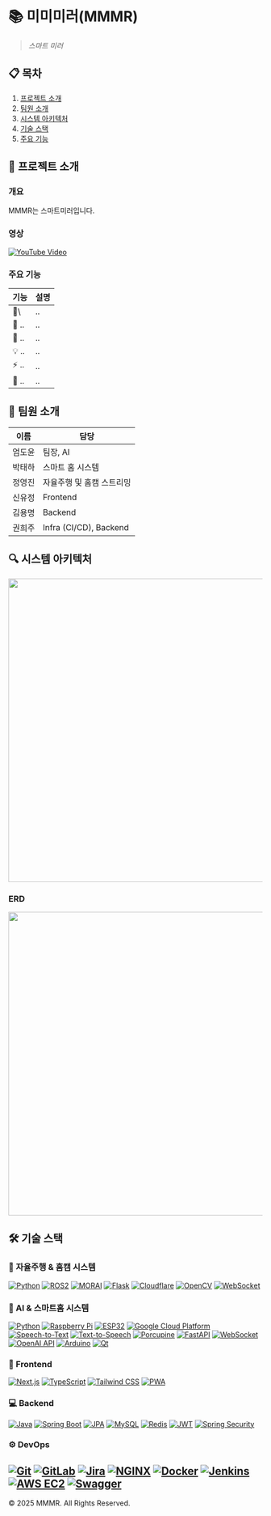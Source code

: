 # 📚 미미미러(MMMR)

> _스마트 미러_

## 📋 목차

1. [프로젝트 소개](#-프로젝트-소개)
2. [팀원 소개](#-팀원-소개)
3. [시스템 아키텍처](#-시스템-아키텍처)
4. [기술 스택](#-기술-스택)
5. [주요 기능](#-주요-기능)

## 🎯 프로젝트 소개

### 개요

MMMR는 스마트미러입니다. 

### 영상
[![YouTube Video](이미지예시)](https://www.youtube.com/)



### 주요 기능

| 기능    | 설명 |
|-------|----|
| 📱\   | .. |
| 🎨 .. | .. |
| 📸 .. | .. |
| 💡 .. | .. |
| ⚡ ..  | .. |
| 🔔 .. | .. |

## 👥 팀원 소개

| 이름  | 담당                     |
|-----|------------------------|
| 엄도윤 | 팀장, AI                 |
| 박태하 | 스마트 홈 시스템              |
| 정영진 | 자율주행 및 홈캠 스트리밍         |
| 신유정 | Frontend               |
| 김용명 | Backend                |
| 권희주 | Infra (CI/CD), Backend |

## 🔍 시스템 아키텍처

<img src="https://github.com/user-attachments/assets/230119d6-868a-4149-b41a-3e36b1932447" width="800" height="600" />

### ERD
<img width="800" height="600" src="https://github.com/user-attachments/assets/5409fa4d-48a7-4f84-b82c-0bc89a274654" />

## 🛠 기술 스택

### 🚗 자율주행 & 홈캠 시스템
[![Python](https://img.shields.io/badge/Python-3776AB?style=flat-square&logo=Python&logoColor=white)](/)
[![ROS2](https://img.shields.io/badge/ROS2-22314E?style=flat-square&logo=ROS&logoColor=white)](/)
[![MORAI](https://img.shields.io/badge/MORAI-00599C?style=flat-square&logo=Simulator&logoColor=white)](/)
[![Flask](https://img.shields.io/badge/Flask-000000?style=flat-square&logo=Flask&logoColor=white)](/)
[![Cloudflare](https://img.shields.io/badge/Cloudflare-F38020?style=flat-square&logo=Cloudflare&logoColor=white)](/)
[![OpenCV](https://img.shields.io/badge/OpenCV-5C3EE8?style=flat-square&logo=OpenCV&logoColor=white)](/)
[![WebSocket](https://img.shields.io/badge/WebSocket-010101?style=flat-square&logo=Socket.io&logoColor=white)](/)

### 🤖 AI & 스마트홈 시스템
[![Python](https://img.shields.io/badge/Python-3776AB?style=flat-square&logo=Python&logoColor=white)](/)
[![Raspberry Pi](https://img.shields.io/badge/Raspberry%20Pi-A22846?style=flat-square&logo=Raspberry%20Pi&logoColor=white)](/)
[![ESP32](https://img.shields.io/badge/ESP32-E7352C?style=flat-square&logo=Espressif&logoColor=white)](/)
[![Google Cloud Platform](https://img.shields.io/badge/Google%20Cloud-4285F4?style=flat-square&logo=Google%20Cloud&logoColor=white)](/)
[![Speech-to-Text](https://img.shields.io/badge/Speech%20to%20Text-4285F4?style=flat-square&logo=Google%20Cloud&logoColor=white)](/)
[![Text-to-Speech](https://img.shields.io/badge/Text%20to%20Speech-4285F4?style=flat-square&logo=Google%20Cloud&logoColor=white)](/)
[![Porcupine](https://img.shields.io/badge/Porcupine-885630?style=flat-square&logo=Piaggio&logoColor=white)](/)
[![FastAPI](https://img.shields.io/badge/FastAPI-009688?style=flat-square&logo=FastAPI&logoColor=white)](/)
[![WebSocket](https://img.shields.io/badge/WebSocket-010101?style=flat-square&logo=Socket.io&logoColor=white)](/)
[![OpenAI API](https://img.shields.io/badge/OpenAI%20API-412991?style=flat-square&logo=OpenAI&logoColor=white)](/)
[![Arduino](https://img.shields.io/badge/Arduino-00979D?style=flat-square&logo=Arduino&logoColor=white)](/)
[![Qt](https://img.shields.io/badge/Qt-41CD52?style=flat-square&logo=Qt&logoColor=white)](/)

### 🎨 Frontend
[![Next.js](https://img.shields.io/badge/Next.js-000000?style=flat-square&logo=Next.js&logoColor=white)](/)
[![TypeScript](https://img.shields.io/badge/TypeScript-3178C6?style=flat-square&logo=TypeScript&logoColor=white)](/)
[![Tailwind CSS](https://img.shields.io/badge/Tailwind%20CSS-38B2AC?style=flat-square&logo=Tailwind%20CSS&logoColor=white)](/)
[![PWA](https://img.shields.io/badge/PWA-5A0FC8?style=flat-square&logo=PWA&logoColor=white)](/)

### 💻 Backend
[![Java](https://img.shields.io/badge/Java-007396?style=flat-square&logo=Java&logoColor=white)](/)
[![Spring Boot](https://img.shields.io/badge/Spring%20Boot-6DB33F?style=flat-square&logo=Spring%20Boot&logoColor=white)](/)
[![JPA](https://img.shields.io/badge/JPA-6DB33F?style=flat-square&logo=Hibernate&logoColor=white)](/)
[![MySQL](https://img.shields.io/badge/MySQL-4479A1?style=flat-square&logo=MySQL&logoColor=white)](/)
[![Redis](https://img.shields.io/badge/Redis-DC382D?style=flat-square&logo=Redis&logoColor=white)](/)
[![JWT](https://img.shields.io/badge/JWT-000000?style=flat-square&logo=JSON%20Web%20Tokens&logoColor=white)](/)
[![Spring Security](https://img.shields.io/badge/Spring%20Security-6DB33F?style=flat-square&logo=Spring%20Security&logoColor=white)](/)

### ⚙️ DevOps
[![Git](https://img.shields.io/badge/Git-F05032?style=flat-square&logo=Git&logoColor=white)](/)
[![GitLab](https://img.shields.io/badge/GitLab-FC6D26?style=flat-square&logo=GitLab&logoColor=white)](/)
[![Jira](https://img.shields.io/badge/Jira-0052CC?style=flat-square&logo=Jira&logoColor=white)](/)
[![NGINX](https://img.shields.io/badge/NGINX-009639?style=flat-square&logo=NGINX&logoColor=white)](/)
[![Docker](https://img.shields.io/badge/Docker-2496ED?style=flat-square&logo=Docker&logoColor=white)](/)
[![Jenkins](https://img.shields.io/badge/Jenkins-D24939?style=flat-square&logo=Jenkins&logoColor=white)](/)
[![AWS EC2](https://img.shields.io/badge/AWS%20EC2-FF9900?style=flat-square&logo=Amazon%20EC2&logoColor=white)](/)
[![Swagger](https://img.shields.io/badge/Swagger-85EA2D?style=flat-square&logo=Swagger&logoColor=black)](/)
---

© 2025 MMMR. All Rights Reserved.